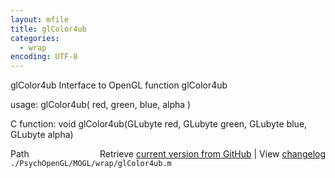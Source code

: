 ```yaml
---
layout: mfile
title: glColor4ub
categories:
  - wrap
encoding: UTF-8
---
```


glColor4ub  Interface to OpenGL function glColor4ub  

usage:  glColor4ub( red, green, blue, alpha )  

C function:  void glColor4ub(GLubyte red, GLubyte green, GLubyte blue, GLubyte alpha)  


<div class="code_header" style="text-align:right;">
  <span style="float:left;">Path&nbsp;&nbsp;</span> <span class="counter">Retrieve <a href=
  "https://raw.github.com/Psychtoolbox-3/Psychtoolbox-3/beta/./PsychOpenGL/MOGL/wrap/glColor4ub.m">current version from GitHub</a> | View <a href=
  "https://github.com/Psychtoolbox-3/Psychtoolbox-3/commits/beta/./PsychOpenGL/MOGL/wrap/glColor4ub.m">changelog</a></span>
</div>
<div class="code">
  <code>./PsychOpenGL/MOGL/wrap/glColor4ub.m</code>
</div>
